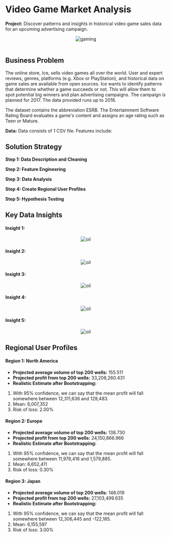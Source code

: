# Video Game Market Analysis

**Project:** Discover patterns and insights in historical video game sales data for an upcoming advertising campaign. 

<div align="center">
    <img alt="gaming" src="">
</div>

<br>

## Business Problem
The online store, Ice, sells video games all over the world. User and expert reviews, genres, platforms (e.g. Xbox or PlayStation), and historical data on game sales are available from open sources. Ice wants to identify patterns that determine whether a game succeeds or not. This will allow them to spot potential big winners and plan advertising campaigns. The campaign is planned for 2017. The data provided runs up to 2016. 

The dataset contains the abbreviation ESRB. The Entertainment Software Rating Board evaluates a game's content and assigns an age rating such as Teen or Mature.

**Data:** Data consists of 1 CSV file. Features include:


## Solution Strategy

**Step 1: Data Description and Cleaning**

**Step 2: Feature Engineering**

**Step 3: Data Analysis**

**Step 4: Create Regional User Profiles**

**Step 5: Hypothesis Testing**

## Key Data Insights

#### Insight 1:


<div align="center">
    <img alt="oil" src="">
</div>


#### Insight 2:

<div align="center">
    <img alt="oil" src="">
</div>


#### Insight 3:

<div align="center">
    <img alt="oil" src="">
</div>

#### Insight 4:

<div align="center">
    <img alt="oil" src="">
</div>

#### Insight 5:

<div align="center">
    <img alt="oil" src="">
</div>

## Regional User Profiles

#### Region 1: North America

- **Projected average volume of top 200 wells:** 155.511
- **Projected profit from top 200 wells:** 33,208,260.431
- **Realistic Estimate after Bootstrapping:**
1. With 95% confidence, we can say that the mean profit will fall somewhere between 12,311,636 and 129,483.
2. Mean: 6,007,352
3. Risk of loss: 2.00%

#### Region 2: Europe

- **Projected average volume of top 200 wells:** 138.730
- **Projected profit from top 200 wells:** 24,150,866.966
- **Realistic Estimate after Bootstrapping:**
1. With 95% confidence, we can say that the mean profit will fall somewhere between 11,976,416 and 1,579,885.
2. Mean: 6,652,411
3. Risk of loss: 0.30%

#### Region 3: Japan

- **Projected average volume of top 200 wells:** 148.019
- **Projected profit from top 200 wells:** 27,103,499.635
- **Realistic Estimate after Bootstrapping:**
1. With 95% confidence, we can say that the mean profit will fall somewhere between 12,306,445 and -122,185.
2. Mean: 6,155,597
3. Risk of loss: 3.00%
